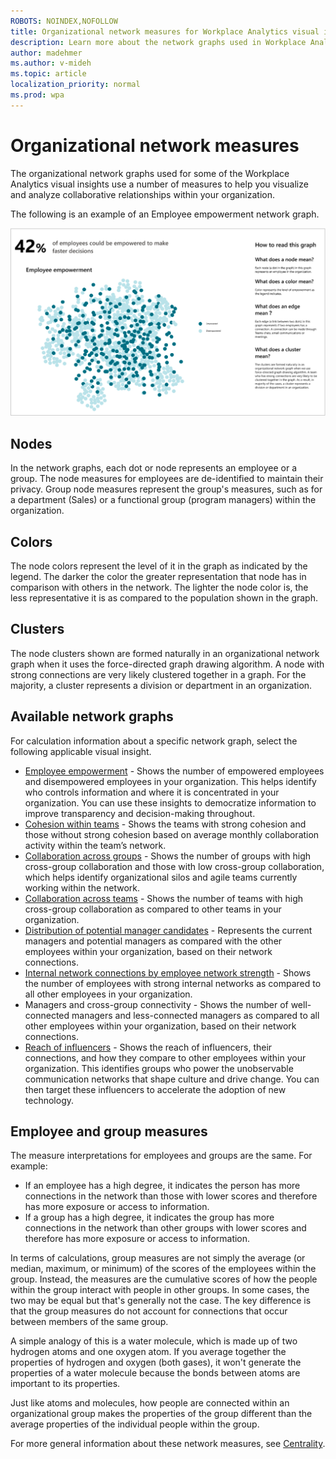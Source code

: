 ```yaml
---
ROBOTS: NOINDEX,NOFOLLOW
title: Organizational network measures for Workplace Analytics visual insights
description: Learn more about the network graphs used in Workplace Analytics visual insights
author: madehmer
ms.author: v-mideh
ms.topic: article
localization_priority: normal 
ms.prod: wpa
---
```


# Organizational network measures

The organizational network graphs used for some of the Workplace Analytics visual insights use a number of measures to help you visualize and analyze collaborative relationships within your organization.

The following is an example of an Employee empowerment network graph.

![Employee empowerment network graph](../images/wpa/use/ee-ona-graph.png)

## Nodes

In the network graphs, each dot or node represents an employee or a group. The node measures for employees are de-identified to maintain their privacy. Group node measures represent the group's measures, such as for a department (Sales) or a functional group (program managers) within the organization.

## Colors

The node colors represent the level of it in the graph as indicated by the legend. The darker the color the greater representation that node has in comparison with others in the network. The lighter the node color is, the less representative it is as compared to the population shown in the graph.

## Clusters

The node clusters shown are formed naturally in an organizational network graph when it uses the force-directed graph drawing algorithm. A node with strong connections are very likely clustered together in a graph. For the majority, a cluster represents a division or department in an organization.

## Available network graphs

For calculation information about a specific network graph, select the following applicable visual insight.

* [Employee empowerment](improve-agility.md#about-the-insights) - Shows the number of empowered employees and disempowered employees in your organization. This helps identify who controls information and where it is concentrated in your organization. You can use these insights to democratize information to improve transparency and decision-making throughout.
* [Cohesion within teams](boost-engagement.md#about-the-insights) - Shows the teams with strong cohesion and those without strong cohesion based on average monthly collaboration activity within the team’s network.
* [Collaboration across groups](improve-agility.md#about-the-insights) - Shows the number of groups with high cross-group collaboration and those with low cross-group collaboration, which helps identify organizational silos and agile teams currently working within the network.
* [Collaboration across teams](foster-innovation.md#about-the-insights) - Shows the number of teams with high cross-group collaboration as compared to other teams in your organization.
* [Distribution of potential manager candidates](accelerate-change.md#about-the-insights) - Represents the current managers and potential managers as compared with the other employees within your organization, based on their network connections.
* [Internal network connections by employee network strength](customer-focus.md#about-the-insights) - Shows the number of employees with strong internal networks as compared to all other employees in your organization.
* Managers and cross-group connectivity - Shows the number of well-connected managers and less-connected managers as compared to all other employees within your organization, based on their network connections.
* [Reach of influencers](accelerate-change.md#about-the-insights) - Shows the reach of influencers, their connections, and how they compare to other employees within your organization. This identifies groups who power the unobservable communication networks that shape culture and drive change. You can then target these influencers to accelerate the adoption of new technology.

## Employee and group measures

The measure interpretations for employees and groups are the same. For example:

* If an employee has a high degree, it indicates the person has more connections in the network than those with lower scores and therefore has more exposure or access to information.
* If a group has a high degree, it indicates the group has more connections in the network than other groups with lower scores and therefore has more exposure or access to information.

In terms of calculations, group measures are not simply the average (or median, maximum, or minimum) of the scores of the employees within the group. Instead, the measures are the cumulative scores of how the people within the group interact with people in other groups. In some cases, the two may be equal but that's generally not the case. The key difference is that the group measures do not account for connections that occur between members of the same group.

A simple analogy of this is a water molecule, which is made up of two hydrogen atoms and one oxygen atom. If you average together the properties of hydrogen and oxygen (both gases), it won't generate the properties of a water molecule because the bonds between atoms are important to its properties.

Just like atoms and molecules, how people are connected within an organizational group makes the properties of the group different than the average properties of the individual people within the group.

For more general information about these network measures, see [Centrality](https://wikipedia.org/wiki/Centrality).

